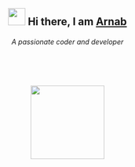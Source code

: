 <h2 align="center">
  <img src="https://user-images.githubusercontent.com/76584278/173847224-3968b8cc-9420-4756-9701-a7430d63691b.gif" width="35">
  Hi there, I am 
  <a href="https://github.com/Arnab-Kumar-Ghosh/">Arnab</a>
</h2>

<h6 align="center">A passionate coder and developer </h6>

<br>
<br>

<p align="center">
  <img height="150em" src="https://github-readme-stats.vercel.app/api?username=arnab-kumar-ghosh&count_private=true&show_icons=true&hide_border=true&theme=radical" />
</p>
